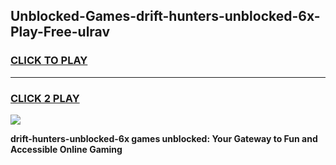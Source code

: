 
## Unblocked-Games-drift-hunters-unblocked-6x-Play-Free-ulrav
<h3>
<a href="https://premium76.site?title=drift-hunters-unblocked-6x&ref=21A">CLICK TO PLAY</a></h3>
<hr>

<h3>
<a href="https://premium76.site?title=drift-hunters-unblocked-6x&ref=21A">CLICK 2 PLAY</a>
  
</h3>

<a href="https://premium76.site?title=drift-hunters-unblocked-6x&ref=21A"><img src="https://clearcache.store/games.png"></a>


**drift-hunters-unblocked-6x games unblocked: Your Gateway to Fun and Accessible Online Gaming**
